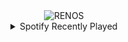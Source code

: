 <div align="center">
<picture>
    <source media="(prefers-color-scheme: dark)" srcset="https://i.ibb.co/20rTWK5/output-gif.gif">
    <source media="(prefers-color-scheme: light)" srcset="https://i.ibb.co/20rTWK5/output-gif.gif">
    <img alt="RENOS" src="https://i.ibb.co/20rTWK5/output-gif.gif">
</picture>
<details>
<summary>Spotify Recently Played</summary>
<img src="https://spotify-recently-played-readme.vercel.app/api?user=31d6d6zerc5ct6kck32na2ozsqf4&unique=1&width=400" alt="Spotify" />
</details>
</div>

<!-- Image deletion URL: https://ibb.co/Cpyfm0W/2a65c760fa8e42195981718d96455040 -->